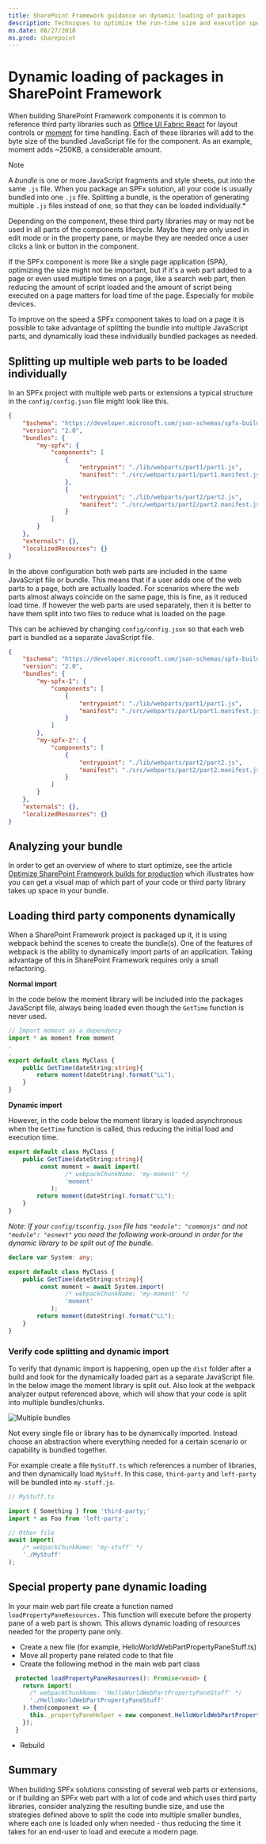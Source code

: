 ```yaml
---
title: SharePoint Framework guidance on dynamic loading of packages
description: Techniques to optimize the run-time size and execution speed of your SharePoint Framework component.
ms.date: 08/27/2018
ms.prod: sharepoint
---
```


# Dynamic loading of packages in SharePoint Framework

When building SharePoint Framework components it is common to reference third party libraries such as [Office UI Fabric React](https://www.npmjs.com/package/office-ui-fabric-react) for layout controls or [moment](https://www.npmjs.com/package/moment) for time handling. Each of these libraries will add to the byte size of the bundled JavaScript file for the component. As an example, moment adds ~250KB, a considerable amount.

> [!NOTE]
> A _bundle_ is one or more JavaScript fragments and style sheets, put into the same `.js` file. When you package an SPFx solution, all your code is usually bundled into one `.js` file. Splitting a bundle, is the operation of generating multiple `.js` files instead of one, so that they can be loaded individually.*

Depending on the component, these third party libraries may or may not be used in all parts of the components lifecycle. Maybe they are only used in edit mode or in the property pane, or maybe they are needed once a user clicks a link or button in the component.

If the SPFx component is more like a single page application (SPA), optimizing the size might not be important, but if it's a web part added to a page or even used multiple times on a page, like a search web part, then reducing the amount of script loaded and the amount of script being executed on a page matters for load time of the page. Especially for mobile devices.

To improve on the speed a SPFx component takes to load on a page it is possible to take advantage of splitting the bundle into multiple JavaScript parts, and dynamically load these individually bundled packages as needed.

## Splitting up multiple web parts to be loaded individually

In an SPFx project with multiple web parts or extensions a typical structure in the `config/config.json` file might look like this.

```json
{
    "$schema": "https://developer.microsoft.com/json-schemas/spfx-build/config.2.0.schema.json",
    "version": "2.0",
    "bundles": {
        "my-spfx": {
            "components": [
                {
                    "entrypoint": "./lib/webparts/part1/part1.js",
                    "manifest": "./src/webparts/part1/part1.manifest.json"
                },
                {
                    "entrypoint": "./lib/webparts/part2/part2.js",
                    "manifest": "./src/webparts/part2/part2.manifest.json"
                }
            ]
        }
    },
    "externals": {},
    "localizedResources": {}
}
```

In the above configuration both web parts are included in the same JavaScript file or bundle. This means that if a user adds one of the web parts to a page, both are actually loaded. For scenarios where the web parts almost always coincide on the same page, this is fine, as it reduced load time. If however the web parts are used separately, then it is better to have them split into two files to reduce what is loaded on the page.

This can be achieved by changing `config/config.json` so that each web part is bundled as a separate JavaScript file. 

```json
{
    "$schema": "https://developer.microsoft.com/json-schemas/spfx-build/config.2.0.schema.json",
    "version": "2.0",
    "bundles": {
        "my-spfx-1": {
            "components": [
                {
                    "entrypoint": "./lib/webparts/part1/part1.js",
                    "manifest": "./src/webparts/part1/part1.manifest.json"
                }
            ]
        },
        "my-spfx-2": {
            "components": [
                {
                    "entrypoint": "./lib/webparts/part2/part2.js",
                    "manifest": "./src/webparts/part2/part2.manifest.json"
                }
            ]
        }
    },
    "externals": {},
    "localizedResources": {}
}
```

## Analyzing your bundle

In order to get an overview of where to start optimize, see the article [Optimize SharePoint Framework builds for production](https://github.com/SharePoint/sp-dev-docs/blob/master/docs/spfx/toolchain/optimize-builds-for-production.md) which illustrates how you can get a visual map of which part of your code or third party library takes up space in your bundle.

## Loading third party components dynamically

When a SharePoint Framework project is packaged up it, it is using webpack behind the scenes to create the bundle(s). One of the features of webpack is the ability to dynamically import parts of an application. Taking advantage of this in SharePoint Framework requires only a small refactoring.

**Normal import**

In the code below the moment library will be included into the packages JavaScript file, always being loaded even though the `GetTime` function is never used.

```typescript
// Import moment as a dependency
import * as moment from moment
.
.
export default class MyClass {
    public GetTime(dateString:string){
		return moment(dateString).format("LL");
    }
}
```

**Dynamic import**

However, in the code below the moment library is loaded asynchronous when the `GetTime` function is called, thus reducing the initial load and execution time.

```typescript
export default class MyClass {
    public GetTime(dateString:string){
         const moment = await import(
                /* webpackChunkName: 'my-moment' */
                'moment'
            );
		return moment(dateString).format("LL");
    }
}
```

*Note: If your `config/tsconfig.json` file has `"module": "commonjs"` and not `"module": "esnext"` you need the following work-around in order for the dynamic library to be split out of the bundle.*

```typescript
declare var System: any;

export default class MyClass {
    public GetTime(dateString:string){
         const moment = await System.import(
                /* webpackChunkName: 'my-moment' */
                'moment'
            );
		return moment(dateString).format("LL");
    }
}
```

### Verify code splitting and dynamic import

To verify that dynamic import is happening, open up the `dist` folder after a build and look for the dynamically loaded part as a separate JavaScript file. In the below image the moment library is split out. Also look at the webpack analyzer output referenced above, which will show that your code is split into multiple bundles/chunks.

![Multiple bundles](../images/dynamic-bundling.png)

Not every single file or library has to be dynamically imported. Instead choose an abstraction where everything needed for a certain scenario or capability is bundled together.

For example create a file `MyStuff.ts` which references a number of libraries, and then dynamically load `MyStuff`. In this case, `third-party` and `left-party` will be bundled into `my-stuff.js`.

```typescript
// MyStuff.ts

import { Something } from 'third-party;'
import * as Foo from 'left-party';

// Other file
await import(
    /* webpackChunkName: 'my-stuff' */
    './MyStuff'
);
```

## Special property pane dynamic loading

In your main web part file create a function named `loadPropertyPaneResources.` This function will execute before the property pane of a web part is shown. This allows dynamic loading of resources needed for the property pane only.

* Create a  new file (for example, HelloWorldWebPartPropertyPaneStuff.ts)
* Move all property pane related code to that file
* Create the following method in the main web part class

```typescript
  protected loadPropertyPaneResources(): Promise<void> {
    return import(
      /* webpackChunkName: 'HelloWorldWebPartPropertyPaneStuff' */
      './HelloWorldWebPartPropertyPaneStuff'
    ).then(component => {
      this._propertyPaneHelper = new component.HelloWorldWebPartPropertyPaneStuff(this);
    });
  }
```

- Rebuild

## Summary

When building SPFx solutions consisting of several web parts or extensions, or if building  an SPFx web part with a lot of code and which uses third party libraries, consider analyzing the resulting bundle size, and use the strategies defined above to split the code into multiple smaller bundles, where each one is loaded only when needed - thus reducing the time it takes for an end-user to load and execute a modern page.